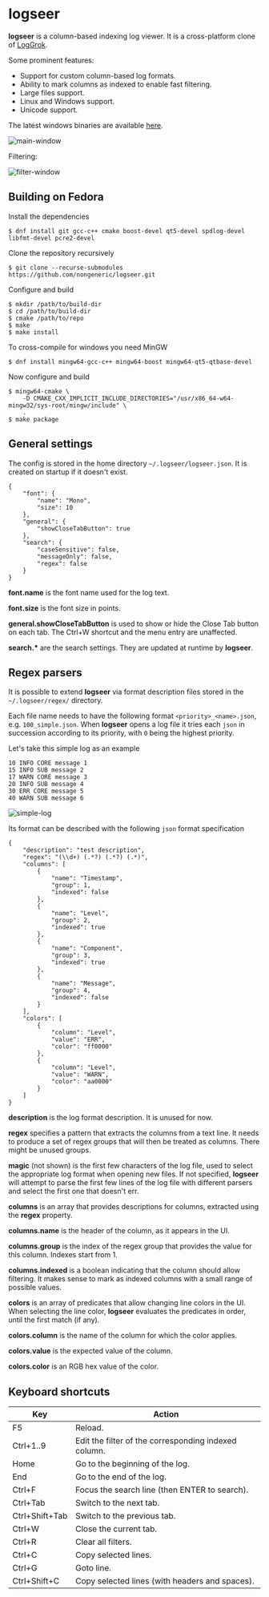 # logseer

**logseer** is a column-based indexing log viewer. It is a cross-platform clone of [LogGrok](https://github.com/pekabon/LogGrok).

Some prominent features:
* Support for custom column-based log formats.
* Ability to mark columns as indexed to enable fast filtering.
* Large files support.
* Linux and Windows support.
* Unicode support.

The latest windows binaries are available [here](https://github.com/nongeneric/logseer/releases).

![main-window](docs/main-window.png "main window")

Filtering:

![filter-window](docs/filter-window.png "filter window")

## Building on Fedora

Install the dependencies

    $ dnf install git gcc-c++ cmake boost-devel qt5-devel spdlog-devel libfmt-devel pcre2-devel

Clone the repository recursively

    $ git clone --recurse-submodules https://github.com/nongeneric/logseer.git

Configure and build

    $ mkdir /path/to/build-dir
    $ cd /path/to/build-dir
    $ cmake /path/to/repo
    $ make
    $ make install

To cross-compile for windows you need MinGW

    $ dnf install mingw64-gcc-c++ mingw64-boost mingw64-qt5-qtbase-devel

Now configure and build

    $ mingw64-cmake \
        -D CMAKE_CXX_IMPLICIT_INCLUDE_DIRECTORIES="/usr/x86_64-w64-mingw32/sys-root/mingw/include" \
        .
    $ make package

## General settings

The config is stored in the home directory ``~/.logseer/logseer.json``. It is created on startup if it doesn't exist.

    {
        "font": {
            "name": "Mono",
            "size": 10
        },
        "general": {
            "showCloseTabButton": true
        },
        "search": {
            "caseSensitive": false,
            "messageOnly": false,
            "regex": false
        }
    }

**font.name** is the font name used for the log text.

**font.size** is the font size in points.

**general.showCloseTabButton** is used to show or hide the Close Tab button on each tab. The Ctrl+W shortcut and the menu entry are unaffected.

**search.\*** are the search settings. They are updated at runtime by **logseer**.

## Regex parsers

It is possible to extend **logseer** via format description files stored in the ``~/.logseer/regex/`` directory.

Each file name needs to have the following format ``<priority>_<name>.json``, e.g. ``100_simple.json``. When **logseer** opens a log file it tries each ``json`` in succession according to its priority, with ``0`` being the highest priority.

Let's take this simple log as an example

    10 INFO CORE message 1
    15 INFO SUB message 2
    17 WARN CORE message 3
    20 INFO SUB message 4
    30 ERR CORE message 5
    40 WARN SUB message 6

![simple-log](docs/simple.png "simple-log")

Its format can be described with the following ``json`` format specification

    {
        "description": "test description",
        "regex": "(\\d+) (.*?) (.*?) (.*)",
        "columns": [
            {
                "name": "Timestamp",
                "group": 1,
                "indexed": false
            },
            {
                "name": "Level",
                "group": 2,
                "indexed": true
            },
            {
                "name": "Component",
                "group": 3,
                "indexed": true
            },
            {
                "name": "Message",
                "group": 4,
                "indexed": false
            }
        ],
        "colors": [
            {
                "column": "Level",
                "value": "ERR",
                "color": "ff0000"
            },
            {
                "column": "Level",
                "value": "WARN",
                "color": "aa0000"
            }
        ]
    }

**description** is the log format description. It is unused for now.

**regex** specifies a pattern that extracts the columns from a text line. It needs to produce a set of regex groups that will then be treated as columns. There might be unused groups.

**magic** (not shown) is the first few characters of the log file, used to select the appropriate log format when opening new files. If not specified, **logseer** will attempt to parse the first few lines of the log file with different parsers and select the first one that doesn't err.

**columns** is an array that provides descriptions for columns, extracted using the **regex** property.

**columns.name** is the header of the column, as it appears in the UI.

**columns.group** is the index of the regex group that provides the value for this column. Indexes start from 1.

**columns.indexed** is a boolean indicating that the column should allow filtering. It makes sense to mark as indexed columns with a small range of possible values.

**colors** is an array of predicates that allow changing line colors in the UI. When selecting the line color, **logseer** evaluates the predicates in order, until the first match (if any).

**colors.column** is the name of the column for which the color applies.

**colors.value** is the expected value of the column.

**colors.color** is an RGB hex value of the color.

## Keyboard shortcuts

Key | Action
--- | ---
F5 | Reload.
Ctrl+1..9 | Edit the filter of the corresponding indexed column.
Home | Go to the beginning of the log.
End | Go to the end of the log.
Ctrl+F | Focus the search line (then ENTER to search).
Ctrl+Tab | Switch to the next tab.
Ctrl+Shift+Tab | Switch to the previous tab.
Ctrl+W | Close the current tab.
Ctrl+R | Clear all filters.
Ctrl+C | Copy selected lines.
Ctrl+G | Goto line.
Ctrl+Shift+C | Copy selected lines (with headers and spaces).

